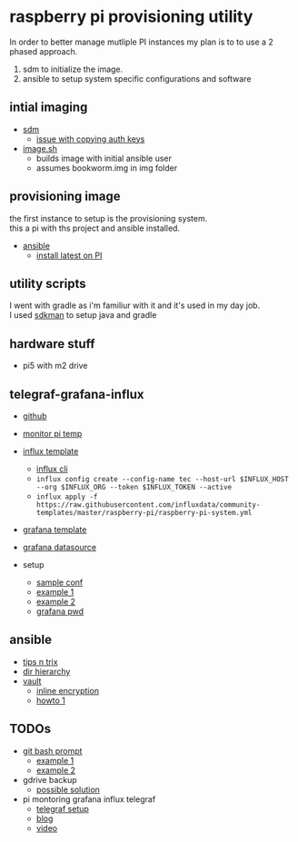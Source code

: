 # raspberry pi provisioning utility

In order to better manage mutliple PI instances my plan is to to use a 2 phased approach.
1. sdm to initialize the image.
2. ansible to setup system specific configurations and software 

## intial imaging
- [sdm](https://github.com/gitbls/sdm)
    - [issue with copying auth keys](https://github.com/gitbls/sdm/issues/196)
- [image.sh](src/sdm/image.sh)
    - builds image with initial ansible user
    - assumes bookworm.img in img folder

## provisioning image
the first instance to setup is the provisioning system.  
this a pi with ths project and ansible installed.  
- [ansible](https://docs.ansible.com/)
    - [install latest on PI](https://docs.ansible.com/ansible/latest/installation_guide/installation_distros.html#installing-ansible-on-debian)

## utility scripts
I went with gradle as i'm familiur with it and it's used in my day job.  
I used [sdkman](https://sdkman.io/) to setup java and gradle

## hardware stuff
- pi5 with m2 drive


## telegraf-grafana-influx
- [github](https://github.com/influxdata/telegraf/blob/master/docs/CONFIGURATION.md)
- [monitor pi temp](https://github.com/TheMickeyMike/raspberrypi-temperature-telegraf)
- [influx template](https://github.com/influxdata/community-templates/tree/master/raspberry-pi)
    - [influx cli](https://docs.influxdata.com/influxdb/cloud/reference/cli/influx/?t=Linux#provide-required-authentication-credentials)
    - ```influx config create --config-name tec --host-url $INFLUX_HOST --org $INFLUX_ORG --token $INFLUX_TOKEN --active```
    - ```influx apply -f https://raw.githubusercontent.com/influxdata/community-templates/master/raspberry-pi/raspberry-pi-system.yml```
- [grafana template](https://grafana.com/grafana/dashboards/10578-raspberry-pi-monitoring/)
- [grafana datasource](https://www.influxdata.com/blog/getting-started-influxdb-grafana/)

- setup
    - [sample conf](https://gist.github.com/atanasyanew/5c5db975a7179fc271daea43b6592b5b)
    - [example 1](https://community.influxdata.com/t/use-telegraf-to-get-metrics-from-raspberry-pi/26686)
    - [example 2](https://randomnerdtutorials.com/monitor-raspberry-pi-influxdb-telegraf/)
    - [grafana pwd](https://signoz.io/guides/what-is-the-default-username-and-password-for-grafana-login-page/)

## ansible
- [tips n trix](https://docs.ansible.com/ansible/latest/tips_tricks/index.html)
- [dir hierarchy](https://docs.ansible.com/ansible/latest/tips_tricks/sample_setup.html)
- [vault](https://docs.ansible.com/ansible/latest/vault_guide/index.html)
    - [inline encryption](https://docs.ansible.com/ansible/latest/vault_guide/vault_encrypting_content.html)
    - [howto 1](https://www.digitalocean.com/community/tutorials/how-to-use-vault-to-protect-sensitive-ansible-data)

## TODOs
- [git bash prompt](https://git-scm.com/book/pl/v2/Appendix-A:-Git-in-Other-Environments-Git-in-Bash)
    - [example 1](https://code.mendhak.com/simple-bash-prompt-for-developers-ps1-git/)
    - [example 2](https://www.baeldung.com/linux/bash-prompt-git)
- gdrive backup
    - [possible solution](https://github.com/dtsvetkov1/Google-Drive-sync)
- pi montoring grafana influx telegraf
    - [telegraf setup](https://randomnerdtutorials.com/monitor-raspberry-pi-influxdb-telegraf/)
    - [blog](https://www.kevsrobots.com/blog/telegraf-on-pi.html)
    - [video](https://www.youtube.com/watch?v=CrWh34bQK7M)
